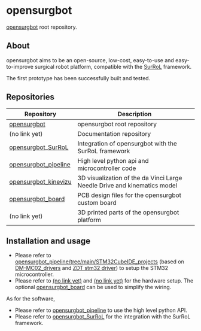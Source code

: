 # opensurgbot

[opensurgbot](https://github.com/lgabp1/opensurgbot) root repository.

## About

opensurgbot aims to be an open-source, low-cost, easy-to-use and easy-to-improve surgical robot platform, compatible with the [SurRoL](https://github.com/med-air/SurRoL) framework.

The first prototype has been successfully built and tested.

## Repositories

| Repository | Description |
|------------|-------------|
| [opensurgbot](https://github.com/lgabp1/opensurgbot) | opensurgbot root repository |
| (no link yet) | Documentation repository  |
| [opensurgbot_SurRoL](https://github.com/lgabp1/opensurgbot_SurRoL/) | Integration of opensurgbot with the SurRoL framework |
| [opensurgbot_pipeline](https://github.com/lgabp1/opensurgbot_pipeline/) | High level python api and microcontroller code |
| [opensurgbot_kinevizu](https://github.com/lgabp1/opensurgbot_kinevizu/) | 3D visualization of the da Vinci Large Needle Drive and kinematics model |
| [opensurgbot_board](https://github.com/lgabp1/opensurgbot_board/) | PCB design files for the opensurgbot custom board |
| (no link yet) | 3D printed parts of the opensurgbot platform |

## Installation and usage

- Please refer to [opensurgbot_pipeline/tree/main/STM32CubeIDE_projects](https://github.com/lgabp1/opensurgbot_pipeline/STM32CubeIDE_projects) (based on [DM-MC02_drivers](https://github.com/lgabp1/DM-MC02_drivers) and [ZDT stm32 driver](github.com/lgabp1/zdt_stm32_driver)) to setup the STM32 microcontroller.
- Please refer to [(no link yet)]() and [(no link yet)]() for the hardware setup. The optional [opensurgbot_board](https://github.com/lgabp1/opensurgbot_board/) can be used to simplify the wiring.

As for the software,
- Please refer to [opensurgbot_pipeline](https://github.com/lgabp1/opensurgbot_pipeline/) to use the high level python API.
- Please refer to [opensurgbot_SurRoL](https://github.com/lgabp1/opensurgbot_SurRoL/) for the integration with the SurRoL framework.